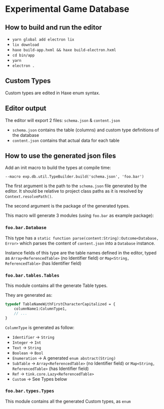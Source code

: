 # Experimental Game Database

## How to build and run the editor

- `yarn global add electron lix`
- `lix download`
- `haxe build-app.hxml && haxe build-electron.hxml`
- `cd bin/app`
- `yarn`
- `electron .`

## Custom Types

Custom types are edited in Haxe enum syntax.


## Editor output

The editor will export 2 files: `schema.json` & `content.json`

- `schema.json` contains the table (columns) and custom type definitions of the database
- `content.json` contains that actual data for each table


## How to use the generated json files

Add an init macro to build the types at compile time:

```hxml
--macro exp.db.util.TypeBuilder.build('schema.json', 'foo.bar')
```

The first argument is the path to the `schema.json` file generated by the editor. It should be relative to project class paths as it is resolved by `Context.resolvePath()`.

The second argument is the package of the generated types.

This macro will generate 3 modules (using `foo.bar` as example package):

### `foo.bar.Database`
This type has a `static function parse(content:String):Outcome<Database, Error>` which parses the content of `content.json` into a `Database` instance.

Instance fields of this type are the table names defined in the editor, typed as `Array<ReferencedTable>` (no Identifier field) or `Map<String, ReferencedTable>` (has Identifier field)


### `foo.bar.tables.Tables`
This module contains all the generate Table types.

They are generated as: 
```haxe
typedef TableNameWithFirstCharacterCapitalized = {
	columnName1:ColumnType1,
	// ...
}
```
`ColumnType` is generated as follow:

- `Identifier` -> `String`
- `Integer` -> `Int`
- `Text` -> `String`
- `Boolean` -> `Bool`
- `Enumeration` -> A generated `enum abstract(String)`
- `SubTable` -> `Array<ReferencedTable>` (no Identifier field) or `Map<String, ReferencedTable>` (has Identifier field)
- `Ref` -> `tink.core.Lazy<ReferencedTable>`
- `Custom` -> See Types below

### `foo.bar.types.Types`

This module contains all the generated Custom types, as `enum`